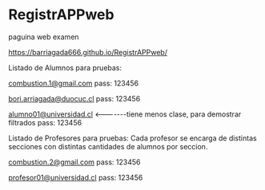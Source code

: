 # RegistrAPPweb
paguina web examen 

https://barriagada666.github.io/RegistrAPPweb/

Listado de Alumnos para pruebas:

combustion.1@gmail.com pass: 123456

bori.arriagada@duocuc.cl pass: 123456

alumno01@universidad.cl <-------tiene menos clase, para demostrar filtrados pass: 123456

Listado de Profesores para pruebas: Cada profesor se encarga de distintas secciones con distintas cantidades de alumnos por seccion.

combustion.2@gmail.com pass: 123456

profesor01@universidad.cl pass: 123456
